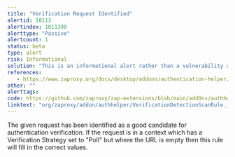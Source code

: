 ```yaml
---
title: "Verification Request Identified"
alertid: 10113
alertindex: 1011300
alerttype: "Passive"
alertcount: 1
status: beta
type: alert
risk: Informational
solution: "This is an informational alert rather than a vulnerability and so there is nothing to fix."
references:
   - https://www.zaproxy.org/docs/desktop/addons/authentication-helper/verification-id/
other: ""
alerttags: 
code: https://github.com/zaproxy/zap-extensions/blob/main/addOns/authhelper/src/main/java/org/zaproxy/addon/authhelper/VerificationDetectionScanRule.java
linktext: "org/zaproxy/addon/authhelper/VerificationDetectionScanRule.java"
---
```

The given request has been identified as a good candidate for authentication verification. If the request is in a context which has a Verification Strategy set to "Poll" but where the URL is empty then this rule will fill in the correct values.
